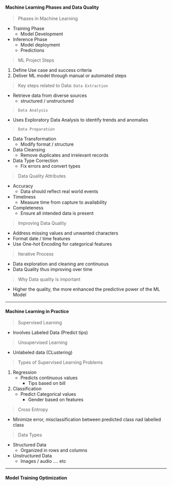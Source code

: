 
#### Machine Learning Phases and Data Quality

>Phases in Machine Learning
- Training Phase
	- Model Development
- Inference Phase
	- Model deployment 
	- Predictions

>ML Project Steps
1. Define Use case and success criteria
2. Deliver ML model through manual or automated steps

>Key steps related to Data:
>`Data Extraction`
- Retrieve data from diverse sources
	- structured / unstructured
>`Data Analysis`
- Uses Exploratory Data Analysis to identify trends and anomalies
>`Data Preparation`
- Data Transformation
	- Modify format / structure
- Data Cleansing
	- Remove duplicates and irrelevant records
- Data Type Correction
	- Fix errors and convert types

>Data Quality Attributes
- Accuracy
	- Data should reflect real world events
- Timeliness
	- Measure time from capture to availability
- Completeness
	- Ensure all intended data is present

>Improving Data Quality
- Address missing values and unwanted characters
- Format date / time features
- Use One-hot Encoding for categorical features

>Iterative Process
- Data exploration and cleaning are continuous
- Data Quality thus improving over time

>Why Data quality is important
- Higher the quality, the more enhanced the predictive power of the ML Model


---
#### Machine Learning in Practice

>Supervised Learning
- Involves Labeled Data (Predict tips)

>Unsupervised Learning
- Unlabeled data (CLustering)

>Types of Supervised Learning Problems
1. Regression
	- Predicts continuous values
		- Tips based on bill
2. Classification
	- Predict Categorical values
		- Gender based on features

>Cross Entropy
- Minimize error, misclassification between predicted class nad labelled class

>Data Types
- Structured Data
	- Organized in rows and columns
- Unstructured Data
	- Images / audio .... etc
---
#### Model Training Optimization



